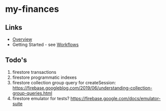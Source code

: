 # my-finances

## Links
* [Overview](./docs/overview.md)
* Getting Started - see [Workflows](./docs/workflows.md)


## Todo's
1. firestore transactions
2. firestore programmatic indexes
3. firestore collection group query for createSession: https://firebase.googleblog.com/2019/06/understanding-collection-group-queries.html
4. firestore emulator for tests? https://firebase.google.com/docs/emulator-suite